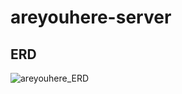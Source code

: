 # areyouhere-server

## ERD
![areyouhere_ERD](https://github.com/wafflestudio/areyouhere-server/assets/81066222/15402f29-5146-483f-b3a1-647aee2df80e)
